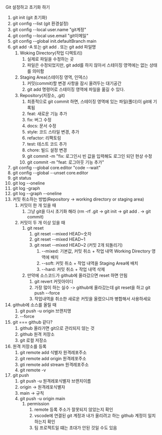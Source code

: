 Git 설정하고 초기화 하기
1. git init (git 초기화)
2. git config --list (git 환경설정)
3. git config --local user.name "git계정"
4. git config --local use.email "git이메일"
5. git config --global init.defaultBranch main
6. git add -A 또는 git add . 또는 git add 파일명
    1. Woking Directory(작업 디렉토리)
        1. 실제로 파일을 수정하는 곳
        2. 파일은 수정되었지만, git add를 하지 않아서 스테이징 영역에는 없는 상태를 의미함
    2. Staging Area(스테이징 영역, 인덱스)
        1. 커밋(commit)할 변경 사항을 잠시 올려두는 대기공간
        2. git add 명령어로 스테이징 영역에 파일을 옮길 수 있다.
    3. Repository(저장소, .git)
        1. 최종적으로 git commit 하면, 스테이징 영역에 있는 파일(폴더)이 git에 기록됨
        2. feat: 새로운 기능 추가
        3. fix: 버그 수정
        4. docs: 문서 수정
        5. style: 코드 스타일 변경, 추가
        6. refactor: 리팩토링
        7. test: 테스트 코드 추가
        8. chore: 빌드 설정 변경
        9. git commit -m "fix: 로그인시 빈 값을 입력해도 로그인 되던 현상 수정
        10. git commit -m "feat: 로그아웃 기능 추가" 
7. git config --global core.editor "code --wait"
8. git config --global --unset core.editor
9. git status
10. git log --oneline
11. git log -graph
12. git log --graph --oneline
13. 커밋 취소하는 방법(Repository -> working directory or staging area)
    1. 커밋이 한 개 있을 때
        1. 그냥 git을 다시 초기화 해라 (rm -rf .git -> git init -> git add . -> git commit)
    2. 커밋이 두 개 이상 있을 때
        1. git reset
            1. git reset --mixed HEAD~숫자
            2. git reset --mixed HEAD~1
            3. git reset --mixed HEAD~2 (커밋 2개 되돌리기)
                1. --mixed: 기본값, 커밋 취소 + 작업 내역 Working Directory 영역에 배치
                2. --soft: 커밋 취소 + 작업 내역을 Staging Area에 배치
                3. --hard: 커밋 취소 + 작업 내역 삭제
        2. 만약에 소스코드가 github에 올라갔으면 reset 하면 안됨
            1. git revert 커밋아이디
            2. 가장 많이 하는 실수 -> github에 올라갔는데 git reset을 하고 git push --force
            3. 작업내역을 취소한 새로운 커밋을 올렸으니까 병합해서 사용하세요
14. github에 소스를 올릴 때
    1. git push -u origin 브랜치명
    2. --force
15. git === github 같다?
    1. github 올라가면 git으로 관리되지 않는 것
    2. github 원격 저장소
    3. git 로컬 저장소
16. 원격 저장소를 등록
    1. git remote add 식별자 원격레포주소
    2. git remote add origin 원격레포주소
    3. gti remote add stream 원격레포주소
    4. git remote -v
17. git push
    1. git push -u 원격레포식별자 브랜치이름
    2. origin -> 원격레포식별자
    3. main -> 규칙
    4. git push -u origin main
        1. permission
            1. remote 등록 주소가 잘못되지 않았는지 확인
            2. vscode에 연결된 git 계정과 내가 올리려고 하는 github 계정이 일치하는지 확인
            3. 팀 프로젝트일 떄는 초대가 안된 것일 수도 있음